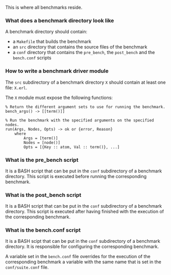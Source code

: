 This is where all benchmarks reside.

### What does a benchmark directory look like ###

A benchmark directory should contain:

* a `Makefile` that builds the benchmark
* an `src` directory that contains the source files of the benchmark
* a `conf` directory that contains the `pre_bench`, the `post_bench` and the `bench.conf` scripts

### How to write a benchmark driver module ###

The `src` subdirectory of a benchmark directory `X` should contain at least one 
file: `X.erl`.

The `X` module must expose the following functions:

	% Return the different argument sets to use for running the benchmark.
	bench_args() -> [[term()]]

	% Run the benchmark with the specified arguments on the specified nodes.
	run(Args, Nodes, Opts) -> ok or {error, Reason}
		where
			Args = [term()]
			Nodes = [node()]
			Opts = [{Key :: atom, Val :: term()}, ...]

### What is the pre_bench script ###

It is a BASH script that can be put in the `conf` subdirectory of a benchmark
directory. This script is executed before running the corresponding benchmark.

### What is the post_bench script ###

It is a BASH script that can be put in the `conf` subdirectory of a benchmark
directory. This script is executed after having finished with the execution of
the corresponding benchmark.

### What is the bench.conf script ###

It is a BASH scipt that can be put in the `conf` subdirectory of a benchmark 
directory. It is responsible for configuring the corresponding benchmark. 

A variable set in the `bench.conf` file overrides for the execution of the 
corresponding benchmark a variable with the same name that is set in the 
`conf/suite.conf` file.

